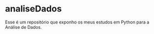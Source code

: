 # analiseDados
Esse é um repositório que exponho os meus estudos em Python para a Análise de Dados. 
